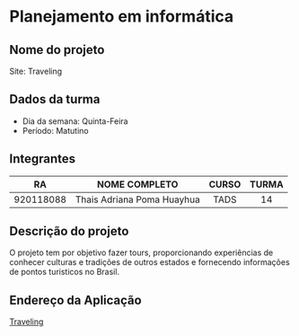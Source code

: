 # Planejamento em informática
## Nome do projeto
Site: Traveling

## Dados da turma
- Dia da semana: Quinta-Feira
- Período: Matutino

## Integrantes

|    RA    | NOME COMPLETO | CURSO | TURMA |
| --- | --- | :---: | :---: |
| 920118088 | Thais Adriana Poma Huayhua | TADS | 14 |

## Descrição do projeto
O projeto tem por objetivo fazer tours, proporcionando experiências de conhecer culturas e tradições de outros estados e fornecendo informações de pontos turisticos no Brasil.


## Endereço da Aplicação 
[Traveling](https://travelingtravel.vercel.app)
